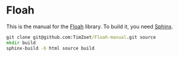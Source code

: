 # Floah

This is the manual for the [Floah](https://github.com/TimZoet/Floah) library. To build it, you need [Sphinx](https://www.sphinx-doc.org).

```cmd
git clone git@github.com:TimZoet/Floah-manual.git source
mkdir build
sphinx-build -b html source build
```
